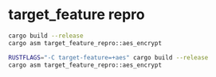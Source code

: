 # target_feature repro

```sh
cargo build --release
cargo asm target_feature_repro::aes_encrypt
```

```sh
RUSTFLAGS="-C target-feature=+aes" cargo build --release
cargo asm target_feature_repro::aes_encrypt
```